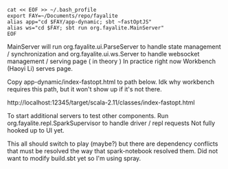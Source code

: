 ```
cat << EOF >> ~/.bash_profile
export FAY=~/Documents/repo/fayalite
alias app="cd $FAY/app-dynamic; sbt ~fastOptJS"
alias ws="cd $FAY; sbt run org.fayalite.MainServer"
EOF
```

MainServer will run org.fayalite.ui.ParseServer to handle state 
management / synchronization and org.fayalite.ui.ws.Server 
to handle websocket management / serving page ( in theory )
In practice right now Workbench (Haoyi Li) serves page.

Copy app-dynamic/index-fastopt.html to path below. Idk why workbench requires
this path, but it won't show up if it's not there.

http://localhost:12345/target/scala-2.11/classes/index-fastopt.html

To start additional servers to test other components.
Run org.fayalite.repl.SparkSupervisor to handle driver / repl requests
Not fully hooked up to UI yet.

This all should switch to play (maybe?) but there are dependency conflicts that must be
resolved the way that spark-notebook resolved them. Did not want to modify
build.sbt yet so I'm using spray.